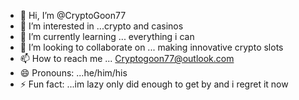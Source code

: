 - 👋 Hi, I’m @CryptoGoon77
- 👀 I’m interested in ...crypto and casinos
- 🌱 I’m currently learning ... everything i can
- 💞️ I’m looking to collaborate on ... making innovative crypto slots
- 📫 How to reach me ... Cryptogoon77@outlook.com
- 😄 Pronouns: ...he/him/his
- ⚡ Fun fact: ...im lazy only did enough to get by and i regret it now

<!---
CryptoGoon77/CryptoGoon77 is a ✨ special ✨ repository because its `README.md` (this file) appears on your GitHub profile.
You can click the Preview link to take a look at your changes.
--->
